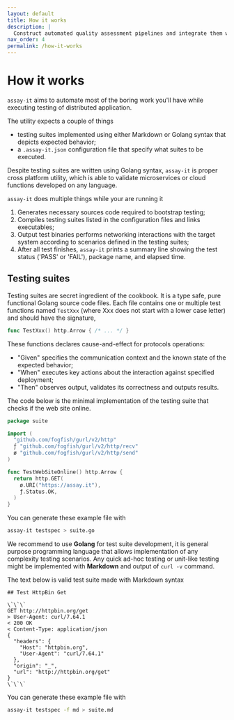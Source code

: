 ```yaml
---
layout: default
title: How it works
description: |
  Construct automated quality assessment pipelines and integrate them with various service, providers and tools.
nav_order: 4
permalink: /how-it-works
---
```


# How it works

`assay-it` aims to automate most of the boring work you'll have while executing testing of distributed application. 

The utility expects a couple of things
* testing suites implemented using either Markdown or Golang syntax that depicts expected behavior;
* a `.assay-it.json` configuration file that specify what suites to be executed.

Despite testing suites are written using Golang syntax, `assay-it` is proper cross platform utility, which is able to validate microservices or cloud functions developed on any language. 

`assay-it` does multiple things while your are running it
1. Generates necessary sources code required to bootstrap testing;
2. Compiles testing suites listed in the configuration files and links executables;
3. Output test binaries performs networking interactions with the target system according to scenarios defined in the testing suites;
4. After all test finishes, `assay-it` prints a summary line showing the test status ('PASS' or 'FAIL'), package name, and elapsed time.


## Testing suites

Testing suites are secret ingredient of the cookbook. It is a type safe, pure functional Golang source code files. Each file contains one or multiple test functions named `TestXxx` (where Xxx does not start with a lower case letter) and should have the signature,

```go
func TestXxx() http.Arrow { /* ... */ } 
```

These functions declares cause-and-effect for protocols operations:
* "Given" specifies the communication context and the known state of
the expected behavior;
* "When" executes key actions about the interaction against
specified deployment;
* "Then" observes output, validates its correctness and outputs results.

The code below is the minimal implementation of the testing suite that checks if the web site online.

```go
package suite

import (
  "github.com/fogfish/gurl/v2/http"
  ƒ "github.com/fogfish/gurl/v2/http/recv"
  ø "github.com/fogfish/gurl/v2/http/send"
)

func TestWebSiteOnline() http.Arrow {
  return http.GET(
    ø.URI("https://assay.it"),
    ƒ.Status.OK,
  )
}
```

You can generate these example file with 

```bash
assay-it testspec > suite.go
```

We recommend to use **Golang** for test suite development, it is general purpose programming language that allows implementation of any complexity testing scenarios. Any quick ad-hoc testing or unit-like testing might be implemented with **Markdown** and output of `curl -v` command.


The text below is valid test suite made with Markdown syntax

```
## Test HttpBin Get

\`\`\`
GET http://httpbin.org/get
> User-Agent: curl/7.64.1
< 200 OK
< Content-Type: application/json
{
  "headers": {
    "Host": "httpbin.org",
    "User-Agent": "curl/7.64.1"
  },
  "origin": "_",
  "url": "http://httpbin.org/get"
}
\`\`\`
```

You can generate these example file with 

```bash
assay-it testspec -f md > suite.md
```
